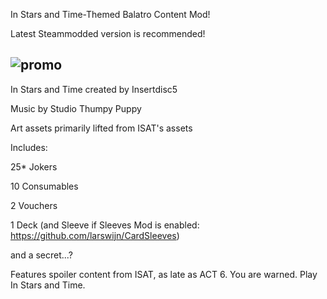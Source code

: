 In Stars and Time-Themed Balatro Content Mod!

Latest Steammodded version is recommended!


![promo](https://github.com/user-attachments/assets/1b9bfd9e-4e27-41f2-aa87-901557c1afe3)
----

In Stars and Time created by Insertdisc5

Music by Studio Thumpy Puppy

Art assets primarily lifted from ISAT's assets

Includes:

25* Jokers

10 Consumables

2 Vouchers

1 Deck (and Sleeve if Sleeves Mod is enabled: https://github.com/larswijn/CardSleeves)

and a secret...?

Features spoiler content from ISAT, as late as ACT 6. 
You are warned. 
Play In Stars and Time.
